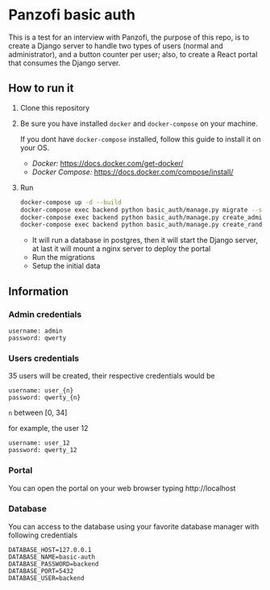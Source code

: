 # Panzofi basic auth

This is a test for an interview with Panzofi, the purpose of this repo, is to create a Django server to handle two types of users (normal and administrator), and a button counter per user; also, to create a React portal that consumes the Django server.

## How to run it

1. Clone this repository

1. Be sure you have installed `docker` and `docker-compose` on your machine.
    
    If you dont have `docker-compose` installed, follow this guide to install it on your OS.
    - *Docker:* https://docs.docker.com/get-docker/
    - *Docker Compose:* https://docs.docker.com/compose/install/

1. Run
    ```bash
    docker-compose up -d --build
    docker-compose exec backend python basic_auth/manage.py migrate --settings=basic_auth.settings.development --noinput
    docker-compose exec backend python basic_auth/manage.py create_admin_user --settings=basic_auth.settings.development
    docker-compose exec backend python basic_auth/manage.py create_random_users --settings=basic_auth.settings.development
    ```
   
    - It will run a database in postgres, then it will start the Django server, at last it will mount a nginx server to deploy the portal
    - Run the migrations
    - Setup the initial data

## Information

### Admin credentials

```
username: admin
password: qwerty
```

### Users credentials

35 users will be created, their respective credentials would be

```
username: user_{n}
password: qwerty_{n}
```

`n` between [0, 34]

for example, the user 12

```
username: user_12
password: qwerty_12
```

### Portal

You can open the portal on your web browser typing
http://localhost

### Database

You can access to the database using your favorite database manager with following credentials

```
DATABASE_HOST=127.0.0.1
DATABASE_NAME=basic-auth
DATABASE_PASSWORD=backend
DATABASE_PORT=5432
DATABASE_USER=backend
```
